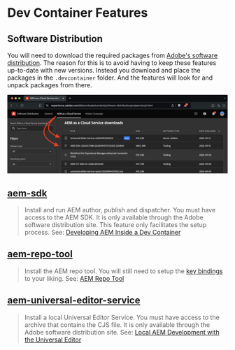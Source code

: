 # Dev Container Features

## Software Distribution
You will need to download the required packages from [Adobe's software distribution](https://experience.adobe.com/#/downloads). The reason for this is to avoid having to keep these features up-to-date with new versions. Instead you download and place the packages in the `.devcontainer` folder. And the features will look for and unpack packages from there.

![Software Distribution](software-distribution.png)

## [aem-sdk](/src/aem-sdk)
> Install and run AEM author, publish and dispatcher. You must have access to the AEM SDK. It is only available through the Adobe software distribution site. This feature only facilitates the setup process. See: [Developing AEM Inside a Dev Container](https://theaemmaven.com/post/developing-aem-inside-a-dev-container)

## [aem-repo-tool](/src/aem-repo-tool)
> Install the AEM repo tool. You will still need to setup the [key bindings](https://github.com/Adobe-Marketing-Cloud/tools/tree/master/repo) to your liking. See: [AEM Repo Tool](https://experienceleague.adobe.com/en/docs/experience-manager-cloud-service/content/implementing/developer-tools/repo-tool)

## [aem-universal-editor-service](/src/aem-universal-editor-service)
> Install a local Universal Editor Service. You must have access to the archive that contains the CJS file. It is only available through the Adobe software distribution site. See: [Local AEM Development with the Universal Editor](https://experienceleague.adobe.com/en/docs/experience-manager-cloud-service/content/implementing/developing/universal-editor/local-dev)
